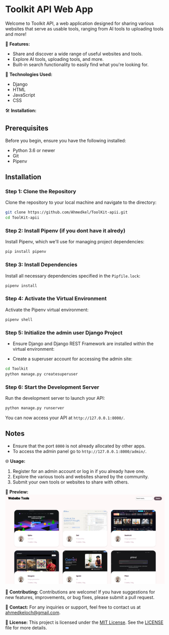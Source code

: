 # Toolkit API Web App

Welcome to Toolkit API, a web application designed for sharing various websites that serve as usable tools, ranging from AI tools to uploading tools and more!

🚀 **Features:**
- Share and discover a wide range of useful websites and tools.
- Explore AI tools, uploading tools, and more.
- Built-in search functionality to easily find what you're looking for.

🔧 **Technologies Used:**
- Django
- HTML
- JavaScript
- CSS

🛠️ **Installation:**
## Prerequisites

Before you begin, ensure you have the following installed:
- Python 3.6 or newer
- Git
- Pipenv

## Installation

### Step 1: Clone the Repository

Clone the repository to your local machine and navigate to the directory:

```bash
git clone https://github.com/Ahmedkel/ToolKit-apii.git
cd ToolKit-apii
```

### Step 2: Install Pipenv (if you dont have it alredy)

Install Pipenv, which we'll use for managing project dependencies:

```bash
pip install pipenv
```

### Step 3: Install Dependencies

Install all necessary dependencies specified in the `Pipfile.lock`:

```bash
pipenv install
```

### Step 4: Activate the Virtual Environment

Activate the Pipenv virtual environment:

```bash
pipenv shell
```

### Step 5: Initialize the admin user Django Project

- Ensure Django and Django REST Framework are installed within the virtual environment:

- Create a superuser account for accessing the admin site:


```bash
cd Toolkit
python manage.py createsuperuser
```

### Step 6: Start the Development Server

Run the development server to launch your API:

```bash
python manage.py runserver
```

You can now access your API at `http://127.0.0.1:8000/`.

## Notes

- Ensure that the port `8000` is not already allocated by other apps.
- To access the admin panel go to `http://127.0.0.1:8000/admin/`.

🌐 **Usage:**
1. Register for an admin account or log in if you already have one.
2. Explore the various tools and websites shared by the community.
3. Submit your own tools or websites to share with others.

📝 **Preview:**
![Project Preview](./img/preview.png)


📝 **Contributing:**
Contributions are welcome! If you have suggestions for new features, improvements, or bug fixes, please submit a pull request.

📧 **Contact:**
For any inquiries or support, feel free to contact us at [ahmedkeloch@gmail.com](mailto:ahmedkeloch@gmail.com).

📄 **License:**
This project is licensed under the [MIT License](https://opensource.org/licenses/MIT). See the [LICENSE](LICENSE) file for more details.

